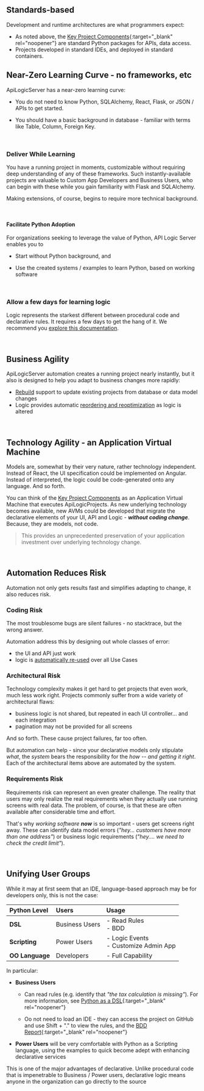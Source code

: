 ## Standards-based

Development and runtime architectures are what programmers expect:

* As noted above, the [Key Project Components](../Architecture-What-Is){:target="_blank" rel="noopener"} are standard Python packages for APIs, data access.
* Projects developed in standard IDEs, and deployed in standard containers.

## Near-Zero Learning Curve - no frameworks, etc

ApiLogicServer has a near-zero learning curve:

* You do not need to know Python, SQLAlchemy, React, Flask, or JSON / APIs to get started. 

* You should have a basic background in database - familiar with terms like Table, Column, Foreign Key.

&nbsp;

### Deliver While Learning

You have a running project in moments, customizable without requiring deep understanding of any of these frameworks.  Such instantly-available projects are valuable to Custom App Developers and Business Users, who can begin with these while you gain familiarity with Flask and SQLAlchemy.

Making extensions, of course, begins to require more technical background.

&nbsp;

#### Facilitate Python Adoption

For organizations seeking to leverage the value of Python, API Logic Server enables you to 

* Start without Python background, and 

* Use the created systems / examples to learn Python, based on working software

&nbsp;

### Allow a few days for learning logic

Logic represents the starkest different between procedural code and declarative rules.  It requires a few days to get the hang of it.  We recommend you [explore this documentation](https://github.com/valhuber/LogicBank#next-steps).

&nbsp;

## Business Agility

ApiLogicServer automation creates a running project nearly instantly, but it also is designed to help you adapt to business changes more rapidly:

* [Rebuild](../Project-Rebuild) support to update existing projects from database or data model changes
* Logic provides automatic [reordering and reoptimization](../Logic-Why/#key-aspects-of-logic) as logic is altered

&nbsp;

## Technology Agility - an Application Virtual Machine

Models are, somewhat by their very nature, rather technology independent.  Instead of React, the UI specification could be implemented on Angular.  Instead of interpreted, the logic could be code-generated onto any language.  And so forth.

You can think of the [Key Project Components](#key-project-components) as an Application Virtual Machine that executes ApiLogicProjects.  As new underlying technology becomes available, new AVMs could be developed that migrate the declarative elements of your UI, API and Logic - ***without coding change***.  Because, they are models, not code.

   > This provides an unprecedented preservation of your application investment over underlying technology change. 

&nbsp;

## Automation Reduces Risk

Automation not only gets results fast and simplifies adapting to change, it also reduces risk.

### Coding Risk

The most troublesome bugs are silent failures - no stacktrace, but the wrong answer.

Automation address this by designing out whole classes of error:

* the UI and API just work
* logic is [automatically re-used](../Logic-Why/#automatic-reuse) over all Use Cases

### Architectural Risk

Technology complexity makes it get hard to get projects that even work, much less work right.  Projects commonly suffer from a wide variety of architectural flaws:

* business logic is not shared, but repeated in each UI controller... and each integration
* pagination may not be provided for all screens

And so forth.  These cause project failures, far too often.

But automation can help - since your declarative models only stipulate _what_, the _system_ bears the responsibility for the _how -- and getting it right_.  Each of the architectural items above are automated by the system.

### Requirements Risk

Requirements risk can represent an even greater challenge.  The reality that users may only realize the real requirements when they actually use running screens with real data.  The problem, of course, is that these are often available after considerable time and effort.

That's why _working software **now**_ is so important - users get screens right away.  These can identify data model errors (_"hey... customers have more than one address"_) or business logic requirements (_"hey.... we need to check the credit limit"_).

&nbsp;

## Unifying User Groups

While it may at first seem that an IDE, language-based approach may be for developers only, this is not the case:

| Python Level | Users | Usage |
| :--- |:---|:---|
| **DSL** | Business Users | - Read Rules<br>- BDD |
| **Scripting** | Power Users | - Logic Events<br>- Customize Admin App |
| **OO Language** | Developers | - Full Capability |

In particular:

* **Business Users**

   * Can read rules (e.g. identify that *"the tax calculation is missing"*).  For more information, see [Python as a DSL](../Tech-DSL){:target="_blank" rel="noopener"}
   
   * Oo not need to load an IDE - they can access the project on GitHub and use Shift + "." to view the rules, and the [BDD Report](../Behave-Logic-Report){:target="_blank" rel="noopener"}

* **Power Users** will be very comfortable with Python as a Scripting language, using the examples to quick become adept with enhancing declarative services

This is one of the major advantages of declarative.  Unlike procedural code that is impenetrable to Business / Power users, declarative logic means anyone in the organization can go directly to the source


